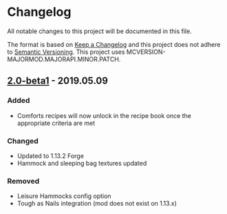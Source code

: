 # Changelog
All notable changes to this project will be documented in this file.

The format is based on [Keep a Changelog](http://keepachangelog.com/en/1.0.0/) and this project does not adhere to [Semantic Versioning](http://semver.org/spec/v2.0.0.html).
This project uses MCVERSION-MAJORMOD.MAJORAPI.MINOR.PATCH.

## [2.0-beta1](https://github.com/TheIllusiveC4/Comforts/compare/2224013a137779e629d83afe6e54fdb6628ce5a4...master) - 2019.05.09
### Added
- Comforts recipes will now unlock in the recipe book once the appropriate criteria are met

### Changed
- Updated to 1.13.2 Forge
- Hammock and sleeping bag textures updated

### Removed
- Leisure Hammocks config option
- Tough as Nails integration (mod does not exist on 1.13.x)